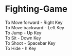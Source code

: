 # Fighting-Game <br>
To Move forward - Right Key <br>
To Move backward - Left Key <br>
To Jump - Up Key <br>
To Sit - Down Key <br>
To Shoot - Spacebar Key <br>
To Hide - h Key <br>
